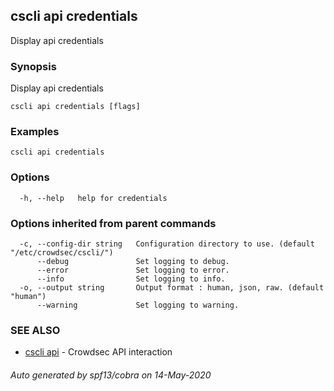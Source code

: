 ## cscli api credentials

Display api credentials

### Synopsis

Display api credentials

```
cscli api credentials [flags]
```

### Examples

```
cscli api credentials
```

### Options

```
  -h, --help   help for credentials
```

### Options inherited from parent commands

```
  -c, --config-dir string   Configuration directory to use. (default "/etc/crowdsec/cscli/")
      --debug               Set logging to debug.
      --error               Set logging to error.
      --info                Set logging to info.
  -o, --output string       Output format : human, json, raw. (default "human")
      --warning             Set logging to warning.
```

### SEE ALSO

* [cscli api](cscli_api.md)	 - Crowdsec API interaction

###### Auto generated by spf13/cobra on 14-May-2020
